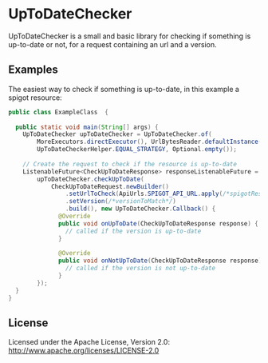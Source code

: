 UpToDateChecker
============================
UpToDateChecker is a small and basic library for checking if something is up-to-date or not, for a request containing an url and a version.

## Examples
The easiest way to check if something is up-to-date, in this example a spigot resource:

```java
public class ExampleClass  {
  
  public static void main(String[] args) {
    UpToDateChecker upToDateChecker = UpToDateChecker.of(
        MoreExecutors.directExecutor(), UrlBytesReader.defaultInstance(),
        UpToDateCheckerHelper.EQUAL_STRATEGY, Optional.empty());
    
    // Create the request to check if the resource is up-to-date
    ListenableFuture<CheckUpToDateResponse> responseListenableFuture =
        upToDateChecker.checkUpToDate(
            CheckUpToDateRequest.newBuilder()
                .setUrlToCheck(ApiUrls.SPIGOT_API_URL.apply(/*spigotResourceId*/))
                .setVersion(/*versionToMatch*/)
                .build(), new UpToDateChecker.Callback() {
              @Override
              public void onUpToDate(CheckUpToDateResponse response) {
                // called if the version is up-to-date
              }
              
              @Override
              public void onNotUpToDate(CheckUpToDateResponse response) {
                // called if the version is not up-to-date
              }
        });
  }
}
```

## License

Licensed under the Apache License, Version 2.0: http://www.apache.org/licenses/LICENSE-2.0
